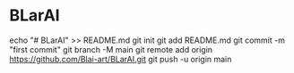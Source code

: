 # BLarAI
echo "# BLarAI" >> README.md
git init
git add README.md
git commit -m "first commit"
git branch -M main
git remote add origin https://github.com/Blai-art/BLarAI.git
git push -u origin main
